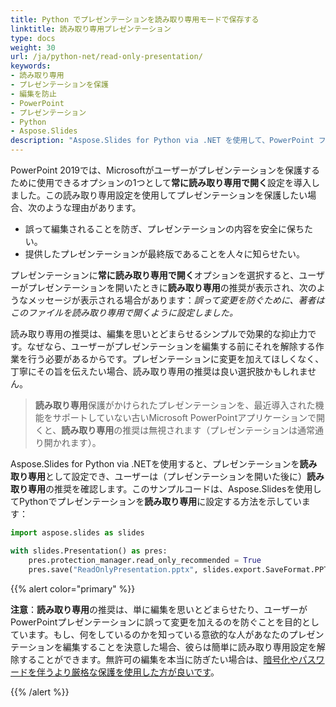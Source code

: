 ```yaml
---
title: Python でプレゼンテーションを読み取り専用モードで保存する
linktitle: 読み取り専用プレゼンテーション
type: docs
weight: 30
url: /ja/python-net/read-only-presentation/
keywords:
- 読み取り専用
- プレゼンテーションを保護
- 編集を防止
- PowerPoint
- プレゼンテーション
- Python
- Aspose.Slides
description: "Aspose.Slides for Python via .NET を使用して、PowerPoint ファイル（PPT、PPTX）を読み取り専用モードで読み込みおよび保存し、プレゼンテーションを変更せずに正確なスライドプレビューを提供します。"
---
```


PowerPoint 2019では、Microsoftがユーザーがプレゼンテーションを保護するために使用できるオプションの1つとして**常に読み取り専用で開く**設定を導入しました。この読み取り専用設定を使用してプレゼンテーションを保護したい場合、次のような理由があります。

- 誤って編集されることを防ぎ、プレゼンテーションの内容を安全に保ちたい。 
- 提供したプレゼンテーションが最終版であることを人々に知らせたい。 

プレゼンテーションに**常に読み取り専用で開く**オプションを選択すると、ユーザーがプレゼンテーションを開いたときに**読み取り専用**の推奨が表示され、次のようなメッセージが表示される場合があります：*誤って変更を防ぐために、著者はこのファイルを読み取り専用で開くように設定しました。*

読み取り専用の推奨は、編集を思いとどまらせるシンプルで効果的な抑止力です。なぜなら、ユーザーがプレゼンテーションを編集する前にそれを解除する作業を行う必要があるからです。プレゼンテーションに変更を加えてほしくなく、丁寧にその旨を伝えたい場合、読み取り専用の推奨は良い選択肢かもしれません。

> **読み取り専用**保護がかけられたプレゼンテーションを、最近導入された機能をサポートしていない古いMicrosoft PowerPointアプリケーションで開くと、**読み取り専用**の推奨は無視されます（プレゼンテーションは通常通り開かれます）。

Aspose.Slides for Python via .NETを使用すると、プレゼンテーションを**読み取り専用**として設定でき、ユーザーは（プレゼンテーションを開いた後に）**読み取り専用**の推奨を確認します。このサンプルコードは、Aspose.Slidesを使用してPythonでプレゼンテーションを**読み取り専用**に設定する方法を示しています：

```py
import aspose.slides as slides

with slides.Presentation() as pres:
    pres.protection_manager.read_only_recommended = True
    pres.save("ReadOnlyPresentation.pptx", slides.export.SaveFormat.PPTX)
```

{{% alert color="primary" %}} 

**注意**：**読み取り専用**の推奨は、単に編集を思いとどまらせたり、ユーザーがPowerPointプレゼンテーションに誤って変更を加えるのを防ぐことを目的としています。もし、何をしているのかを知っている意欲的な人があなたのプレゼンテーションを編集することを決意した場合、彼らは簡単に読み取り専用設定を解除することができます。無許可の編集を本当に防ぎたい場合は、[暗号化やパスワードを伴うより厳格な保護を使用した方が良いです](https://docs.aspose.com/slides/python-net/password-protected-presentation/)。 

{{% /alert %}}